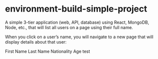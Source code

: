 # environment-build-simple-project

A simple 3-tier application (web, API, database) using React, MongoDB, Node, etc., that will list all users on a page using their full name.

When you click on a user’s name, you will navigate to a new page that will display details about that user:

First Name
Last Name
Nationality
Age
test